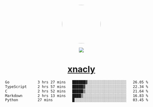 <p align="center">
  <img style="border-radius: 100px" width="128" height="128" src="https://avatars.githubusercontent.com/u/47723417?v=4"/>
</p>
<p align="center">
  <img src="https://komarev.com/ghpvc/?username=xnacly&&style=flat-square"/>
</p>

<h1 align="center"><a href="https://xnacly.me"> xnacly</a> </h1>

<!--START_SECTION:waka-->

```txt
Go             3 hrs 27 mins   ██████▓░░░░░░░░░░░░░░░░░░   26.05 %
TypeScript     2 hrs 57 mins   █████▓░░░░░░░░░░░░░░░░░░░   22.34 %
C              2 hrs 52 mins   █████▒░░░░░░░░░░░░░░░░░░░   21.64 %
Markdown       2 hrs 13 mins   ████▒░░░░░░░░░░░░░░░░░░░░   16.83 %
Python         27 mins         █░░░░░░░░░░░░░░░░░░░░░░░░   03.45 %
```

<!--END_SECTION:waka-->

